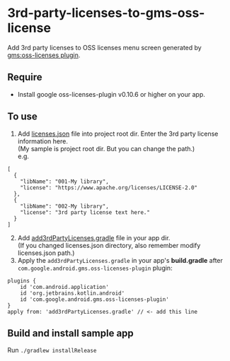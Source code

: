 # 3rd-party-licenses-to-gms-oss-license
Add 3rd party licenses to OSS licenses menu screen generated by [gms:oss-licenses plugin](https://github.com/google/play-services-plugins/tree/master/oss-licenses-plugin).

## Require
* Install google oss-licenses-plugin v0.10.6 or higher on your app.

## To use
1. Add [licenses.json](https://github.com/iwmobileapplab/3rd-party-licenses-to-gms-oss-license/blob/develop/licenses.json) file into project root dir. Enter the 3rd party license information here.  
   (My sample is project root dir. But you can change the path.)  
   e.g.
```json: licenses.json
[
  {
    "libName": "001-My library",
    "license": "https://www.apache.org/licenses/LICENSE-2.0"
  },
  {
    "libName": "002-My library",
    "license": "3rd party license text here."
  }
]
```

2. Add [add3rdPartyLicenses.gradle](https://github.com/iwmobileapplab/3rd-party-licenses-to-gms-oss-license/blob/develop/app/add3rdPartyLicenses.gradle) file in your app dir.  
   (If you changed licenses.json directory, also remember modify licenses.json path.)
3. Apply the `add3rdPartyLicenses.gradle` in your app's **build.gradle** after `com.google.android.gms.oss-licenses-plugin` plugin:
```
plugins {
    id 'com.android.application'
    id 'org.jetbrains.kotlin.android'
    id 'com.google.android.gms.oss-licenses-plugin'
}
apply from: 'add3rdPartyLicenses.gradle' // <- add this line
```

## Build and install sample app
Run `./gradlew installRelease`